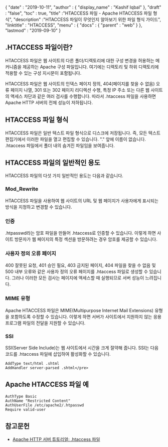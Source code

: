 {
  "date" : "2019-10-11",
  "author" : {
    "display_name" : "Kashif Iqbal"
},
  "draft" : "false",
  "toc" : true,
  "title" :"HTACCESS 파일 - Apache HTACCESS 파일 형식",
  "description" :"HTACCESS 파일이 무엇인지 알아보기 위한 파일 형식 가이드",
  "linktitle" : "HTACCESS",
  "menu" : {
    "docs" : {
      "parent" : "web"
}
},
  "lastmod" : "2019-09-10"
}

## .HTACCESS 파일이란?

HTACCESS 파일은 웹 사이트의 다른 폴더/디렉토리에 대한 구성 변경을 허용하는 메커니즘을 제공하는 Apache 구성 파일입니다. 여기에는 디렉토리 및 하위 디렉토리에 적용할 수 있는 구성 지시문이 포함됩니다.

HTACCESS 파일은 웹 사이트의 인덱스 페이지 정의, 404(페이지를 찾을 수 없음) 오류 페이지 나열, 301 또는 302 페이지 리디렉션 수행, 특정 IP 주소 또는 다른 웹 사이트의 액세스 차단과 같은 여러 검사를 수행합니다. 따라서 .htaccess 파일을 사용하면 Apache HTTP 서버의 전체 성능이 저하됩니다.

## HTACCESS 파일 형식

HTACCESS 파일은 일반 텍스트 파일 형식으로 디스크에 저장됩니다. 즉, 모든 텍스트 편집기에서 이러한 파일을 열고 편집할 수 있습니다. "." 앞에 이름이 없습니다. .htaccess 파일에서 폴더 내의 숨겨진 파일임을 보여줍니다.

## HTACCESS 파일의 일반적인 용도

HTACCESS 파일의 다섯 가지 일반적인 용도는 다음과 같습니다.

### Mod_Rewrite

HTACCESS 파일을 사용하여 웹 사이트의 URL 및 웹 페이지가 사용자에게 표시되는 방식을 지정하고 변경할 수 있습니다.

### 인증

.htpasswd라는 암호 파일을 만들어 .htaccess로 인증할 수 있습니다. 이렇게 하면 사이트 방문자가 웹 페이지의 특정 섹션을 방문하려는 경우 암호를 제공할 수 있습니다.

### 사용자 정의 오류 페이지

400 잘못된 요청, 401 승인 필요, 403 금지된 페이지, 404 파일을 찾을 수 없음 및 500 내부 오류와 같은 사용자 정의 오류 페이지를 .htaccess 파일로 생성할 수 있습니다. 그러나 이러한 모든 검사는 페이지에 액세스할 때 실행되므로 서버 성능이 느려집니다.

### MIME 유형

Apache HTACCESS 파일은 MIME(Multipurpose Internet Mail Extensions) 유형을 포함하도록 수정할 수 있습니다. 이렇게 하면 서버가 사이트에서 지원하지 않는 응용 프로그램 파일의 전달을 지원할 수 있습니다.

### SSI

SSI(Server Side Include)는 웹 사이트에서 시간을 크게 절약해 줍니다. SSI는 다음 코드를 .htaccess 파일에 삽입하여 활성화할 수 있습니다.

```
AddType text/html .shtml
AddHandler server-parsed .shtml</pre>
```

## Apache HTACCESS 파일 예

```
AuthType Basic
AuthName "Restricted Content"
AuthUserFile /etc/apache2/.htpasswd
Require valid-user
```

## 참고문헌

* [Apache HTTP 서버 튜토리얼: .htaccess 파일](https://httpd.apache.org/docs/current/howto/htaccess.html)

